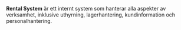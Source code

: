 **Rental System** är ett internt system som hanterar alla aspekter av verksamhet, inklusive uthyrning, lagerhantering, kundinformation och personalhantering.
